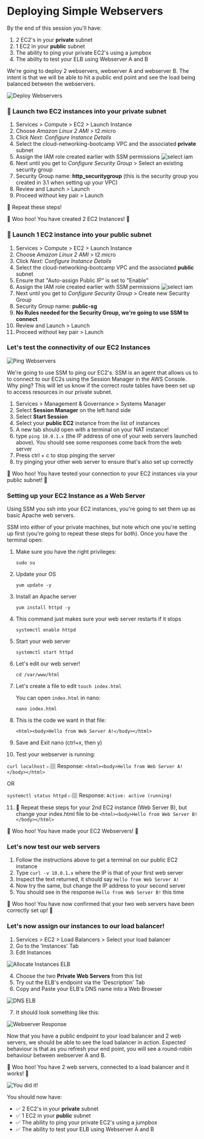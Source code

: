 # Deploying Simple Webservers

By the end of this session you'll have:
  1. 2 EC2's in your __private__ subnet
  2. 1 EC2 in your __public__ subnet
  3. The ability to ping your private EC2's using a jumpbox
  4. The ability to test your ELB using Webserver A and B


We're going to deploy 2 webservers, webserver A and webserver B. The intent is that we will be able to hit a public end point and see the load being balanced between the webservers.

![Deploy Webservers](images/deploy_webservers.png)


### 🚀 Launch two EC2 instances into your private subnet

1. Services > Compute > EC2 > Launch Instance
2. Choose *Amazon Linux 2 AMI* > t2.micro
3. Click *Next: Configure Instance Details*
4. Select the cloud-networking-bootcamp VPC and the associated __private__ subnet
5. Assign the IAM role created earlier with SSM permissions
   ![select iam](images/3.2.6-select-iam.png)
6. Next until you get to *Configure Security Group* > Select an existing security group
7. Security Group name: __http_securitygroup__ (this is the security group you created in 3.1 when setting up your VPC)
8.  Review and Launch > Launch
9.  Proceed without key pair > Launch

🔁 Repeat these steps!

🌈 Woo hoo! You have created 2 EC2 Instances! 🌈

### 🚀 Launch 1 EC2 instance into your public subnet

1. Services > Compute > EC2 > Launch Instance
2. Choose *Amazon Linux 2 AMI* > t2.micro
3. Click *Next: Configure Instance Details*
4. Select the cloud-networking-bootcamp VPC and the associated __public__ subnet
5. Ensure that "Auto-assign Public IP" is set to "Enable"
6. Assign the IAM role created earlier with SSM permissions
![select iam](images/3.2.6-select-iam.png)
1. Next until you get to *Configure Security Group* > Create new Security Group
2. Security Group name: __public-sg__
3. __No Rules needed for the Security Group, we're going to use SSM to connect__
4.  Review and Launch > Launch
5.  Proceed without key pair > Launch

### Let's test the connectivity of our EC2 Instances

![Ping Webservers](images/ping_webservers.png)

We're going to use SSM to ping our EC2's. SSM is an agent that allows us to to connect to our EC2s using the Session Manager in the AWS Console.
Why ping? This will let us know if the correct route tables have been set up to access resources in our private subnet.

1. Services > Management & Governance > Systems Manager
2. Select __Session Manager__ on the left hand side
3. Select __Start Session__
4. Select your __public EC2__ instance from the list of instances
5. A new tab should open with a terminal on your NAT instance!
6. type `ping 10.0.1.x` (the IP address of one of your web servers launched above). You should see some responses come back from the web server
7. Press ctrl + c to stop pinging the server
8. try pinging your other web server to ensure that's also set up correctly

🌈 Woo hoo! You have tested your connection to your EC2 instances via your public subnet! 🌈


### Setting up your EC2 Instance as a Web Server
Using SSM you ssh into your EC2 instances, you're going to set them up as basic Apache web servers.

SSM into either of your private machines, but note which one you're setting up first (you're going to repeat these steps for both). Once you have the terminal open:


1. Make sure you have the right privileges:

    `sudo su`

2. Update your OS

    `yum update -y`

3. Install an Apache server

    `yum install httpd -y`

4. This command just makes sure your web server restarts if it stops

    `systemctl enable httpd`

5. Start your web server

    `systemctl start httpd`

6. Let's edit our web server!

    `cd /var/www/html`

7. Let's create a file to edit `touch index.html`

    You can open `index.html` in nano:

    `nano index.html`

8. This is the code we want in that file:

    `<html><body>Hello from Web Server A!</body></html>`

9. Save and Exit nano (ctrl+x, then y)

10. Test your webserver is running:

  `curl localhost` 👉🏽 Response: `<html><body>Hello from Web Server A!</body></html>`
  
  OR 
  
  `systemctl status httpd` 👉🏽 Response: `Active: active (running) `

11. 🔁 Repeat these steps for your 2nd EC2 instance (Web Server B), but change your index.html file to be `<html><body>Hello from Web Server B!</body></html>`



🌈 Woo hoo! You have made your EC2 Webservers! 🌈

### Let's now test our web servers
1. Follow the instructions above to get a terminal on our public EC2 instance
2. Type `curl -v 10.0.1.x` where the IP is that of your first web server
3. Inspect the text returned, it should say `Hello from Web Server A!`
4. Now try the same, but change the IP address to your second server
5. You should see in the response `Hello from Web Server B!` this time
   
🌈 Woo hoo! You have now confirmed that your two web servers have been correctly set up! 🌈



### Let's now assign our instances to our load balancer!

1. Services > EC2 > Load Balancers > Select your load balancer
2. Go to the 'Instances' Tab
3. Edit Instances

![Allocate Instances ELB](images/allocate_instances_elb.png)

4. Choose the two __Private Web Servers__ from this list
5. Try out the ELB's endpoint via the 'Description' Tab
6. Copy and Paste your ELB's DNS name into a Web Browser

![DNS ELB](images/elb_dns_name.png)

7. It should look something like this:

![Webserver Response](images/webserver_response.png)


Now that you have a public endpoint to your load balancer and 2 web servers, we should be able to see the load balancer in action.
Expected behaviour is that as you refresh your end point, you will see a round-robin behaviour between webserver A and B.

🌈 Woo hoo! You have 2 web servers, connected to a load balancer and it works! 🌈

![You did it!](images/final_vpc_image.png)


You should now have:
  - ✅ 2 EC2's in your __private__ subnet
  - ✅ 1 EC2 in your __public__ subnet
  - ✅ The ability to ping your private EC2's using a jumpbox
  - ✅ The ability to test your ELB using Webserver A and B

